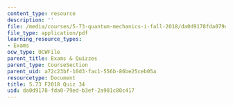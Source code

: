 ```yaml
---
content_type: resource
description: ''
file: /media/courses/5-73-quantum-mechanics-i-fall-2018/da0d9178fda079edb3ef2a981c80c417_MIT5_73F18_quiz34.pdf
file_type: application/pdf
learning_resource_types:
- Exams
ocw_type: OCWFile
parent_title: Exams & Quizzes
parent_type: CourseSection
parent_uid: a72c23bf-10d3-fac1-556b-86be25ceb05a
resourcetype: Document
title: 5.73 F2018 Quiz 34
uid: da0d9178-fda0-79ed-b3ef-2a981c80c417
---
```


